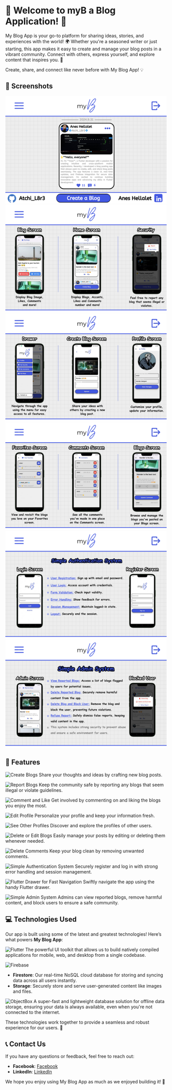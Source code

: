 # 🎉 Welcome to myB a Blog Application! 📝

My Blog App is your go-to platform for sharing ideas, stories, and experiences with the world! 🌍 Whether you're a seasoned writer or just starting, this app makes it easy to create and manage your blog posts in a vibrant community. Connect with others, express yourself, and explore content that inspires you. 🚀

Create, share, and connect like never before with My Blog App! 💡

## 📸 Screenshots

![Screenshot 1](assets/screenshots/1.png)
![Screenshot 2](assets/screenshots/2.png)
![Screenshot 3](assets/screenshots/3.png)
![Screenshot 4](assets/screenshots/4.png)
![Screenshot 5](assets/screenshots/5.png)
![Screenshot 6](assets/screenshots/6.png)

## 🌟 Features

![Create Blogs](https://img.shields.io/badge/✍️%20Create%20Blogs-blue)
Share your thoughts and ideas by crafting new blog posts.

![Report Blogs](https://img.shields.io/badge/🚨%20Report%20Blogs-red)
Keep the community safe by reporting any blogs that seem illegal or violate guidelines.

![Comment and Like](https://img.shields.io/badge/💬%20Comment%20and%20Like-green)
Get involved by commenting on and liking the blogs you enjoy the most.

![Edit Profile](https://img.shields.io/badge/🛠️%20Edit%20Profile-orange)
Personalize your profile and keep your information fresh.

![See Other Profiles](https://img.shields.io/badge/👥%20See%20Other%20Profiles-purple)
Discover and explore the profiles of other users.

![Delete or Edit Blogs](https://img.shields.io/badge/📝%20Delete%20or%20Edit%20Blogs-brown)
Easily manage your posts by editing or deleting them whenever needed.

![Delete Comments](https://img.shields.io/badge/🗑️%20Delete%20Comments-gray)
Keep your blog clean by removing unwanted comments.

![Simple Authentication System](https://img.shields.io/badge/🔐%20Simple%20Authentication%20System-teal)
Securely register and log in with strong error handling and session management.

![Flutter Drawer for Fast Navigation](https://img.shields.io/badge/🚀%20Flutter%20Drawer%20for%20Fast%20Navigation-darkblue)
Swiftly navigate the app using the handy Flutter drawer.

![Simple Admin System](https://img.shields.io/badge/🛡️%20Simple%20Admin%20System-darkred)
Admins can view reported blogs, remove harmful content, and block users to ensure a safe community.

## 💻 Technologies Used

Our app is built using some of the latest and greatest technologies! Here’s what powers **My Blog App**:

![Flutter](https://img.shields.io/badge/🎯%20Flutter-blue)
The powerful UI toolkit that allows us to build natively compiled applications for mobile, web, and desktop from a single codebase.

![Firebase](https://img.shields.io/badge/🔥%20Firebase-orange)
- **Firestore**: Our real-time NoSQL cloud database for storing and syncing data across all users instantly.
- **Storage**: Securely store and serve user-generated content like images and files.

![ObjectBox](https://img.shields.io/badge/🗃️%20ObjectBox-teal)
A super-fast and lightweight database solution for offline data storage, ensuring your data is always available, even when you're not connected to the internet.

These technologies work together to provide a seamless and robust experience for our users. 🚀

## 📞 Contact Us

If you have any questions or feedback, feel free to reach out:

- **Facebook**: [Facebook](https://facebook.com/yourprofile)
- **LinkedIn**: [LinkedIn](linkedin.com/in/anes-hellalet/)

We hope you enjoy using My Blog App as much as we enjoyed building it! 🚀

